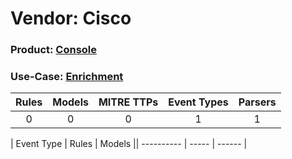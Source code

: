 Vendor: Cisco
=============
### Product: [Console](../ds_cisco_console.md)
### Use-Case: [Enrichment](../../../../UseCases/uc_enrichment.md)

| Rules | Models | MITRE TTPs | Event Types | Parsers |
|:-----:|:------:|:----------:|:-----------:|:-------:|
|   0   |   0    |     0      |      1      |    1    |

| Event Type | Rules | Models || ---------- | ----- | ------ |
